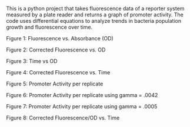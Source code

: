 This is a python project that takes fluorescence data of a reporter system measured by a plate reader and returns a graph of promoter activity.
The code uses differential equations to analyze trends in bacteria population growth and fluorescence over time.


Figure 1: Fluorescence vs. Absorbance (OD)

Figure 2: Corrected Fluorescence vs. OD

Figure 3: Time vs OD

Figure 4: Corrected Fluorescence vs. Time

Figure 5: Promoter Activity per replicate

Figure 6: Promoter Activity per replicate using gamma = .0042

Figure 7: Promoter Activity per replicate using gamma = .0005

Figure 8: Corrected Fluorescence/OD vs. Time
